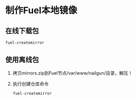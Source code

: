 # 制作Fuel本地镜像
## 在线下载包
```bash
fuel-createmirror
```
## 使用离线包
1. 拷贝mirrors.zip到Fuel节点/var/www/nailgun/目录，解压！
2. 执行创建仓库命令

	```bash
	fuel-createmirror
	```

